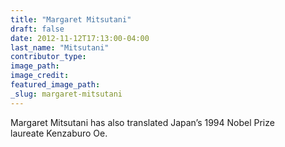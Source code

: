 ```yaml
---
title: "Margaret Mitsutani"
draft: false
date: 2012-11-12T17:13:00-04:00
last_name: "Mitsutani"
contributor_type:
image_path:
image_credit:
featured_image_path:
_slug: margaret-mitsutani
---
```


Margaret Mitsutani has also translated Japan’s 1994 Nobel Prize laureate Kenzaburo Oe.

